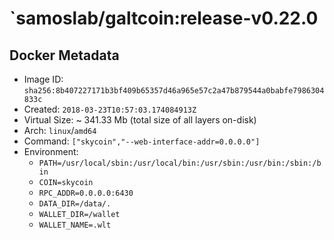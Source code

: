 # `samoslab/galtcoin:release-v0.22.0

## Docker Metadata
- Image ID: `sha256:8b407227171b3bf409b65357d46a965e57c2a47b879544a0babfe7986304833c`
- Created: `2018-03-23T10:57:03.174084913Z`
- Virtual Size: ~ 341.33 Mb
  (total size of all layers on-disk)
- Arch: `linux`/`amd64`
- Command: `["skycoin","--web-interface-addr=0.0.0.0"]`
- Environment:
  - `PATH=/usr/local/sbin:/usr/local/bin:/usr/sbin:/usr/bin:/sbin:/bin`
  - `COIN=skycoin`
  - `RPC_ADDR=0.0.0.0:6430`
  - `DATA_DIR=/data/.`
  - `WALLET_DIR=/wallet`
  - `WALLET_NAME=.wlt`

